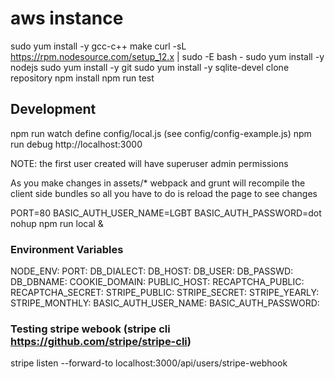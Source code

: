 # aws instance
sudo yum install -y gcc-c++ make
curl -sL https://rpm.nodesource.com/setup_12.x | sudo -E bash -
sudo yum install -y nodejs
sudo yum install -y git
sudo yum install -y sqlite-devel
clone repository
npm install
npm run test

## Development
npm run watch
define config/local.js (see config/config-example.js)
npm run debug
http://localhost:3000

NOTE: the first user created will have superuser admin permissions

As you make changes in assets/*  webpack and grunt will recompile the client side bundles so all you have to do is reload the page to see changes

PORT=80 BASIC_AUTH_USER_NAME=LGBT BASIC_AUTH_PASSWORD=dot nohup npm run local &

### Environment Variables
NODE_ENV:
PORT:
DB_DIALECT:
DB_HOST:
DB_USER:
DB_PASSWD:
DB_DBNAME:
COOKIE_DOMAIN:
PUBLIC_HOST:
RECAPTCHA_PUBLIC:
RECAPTCHA_SECRET:
STRIPE_PUBLIC:
STRIPE_SECRET:
STRIPE_YEARLY:
STRIPE_MONTHLY:
BASIC_AUTH_USER_NAME:
BASIC_AUTH_PASSWORD:


### Testing stripe webook (stripe cli https://github.com/stripe/stripe-cli)
stripe listen --forward-to localhost:3000/api/users/stripe-webhook
